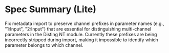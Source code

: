 # Spec Summary (Lite)

Fix metadata import to preserve channel prefixes in parameter names (e.g., "1:Input", "2:Input") that are essential for distinguishing multi-channel parameters in the Disting NT module. Currently these prefixes are being incorrectly stripped during import, making it impossible to identify which parameter belongs to which channel.